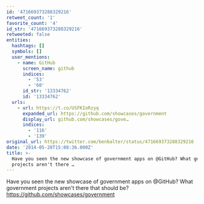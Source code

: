 ```yaml
---
id: '471669373288329216'
retweet_count: '1'
favorite_count: '4'
id_str: '471669373288329216'
retweeted: false
entities:
  hashtags: []
  symbols: []
  user_mentions:
    - name: GitHub
      screen_name: github
      indices:
        - '53'
        - '60'
      id_str: '13334762'
      id: '13334762'
  urls:
    - url: https://t.co/USFKIoRzyq
      expanded_url: https://github.com/showcases/government
      display_url: github.com/showcases/gove…
      indices:
        - '116'
        - '139'
original_url: https://twitter.com/benbalter/status/471669373288329216
date: '2014-05-28T15:08:36.000Z'
title: >-
  Have you seen the new showcase of government apps on @GitHub? What government
  projects aren't there …
---
```


Have you seen the new showcase of government apps on @GitHub? What government projects aren't there that should be? https://github.com/showcases/government